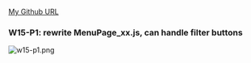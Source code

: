 [My Github URL](https://github.com/CactusRay/1112_wp2_demo_75)

### W15-P1: rewrite MenuPage_xx.js, can handle filter buttons
 
![w15-p1.png](https://eumovzkxoivpebjwcgny.supabase.co/storage/v1/object/public/demo-75/md_img/w15-p1.png)
 
```

```